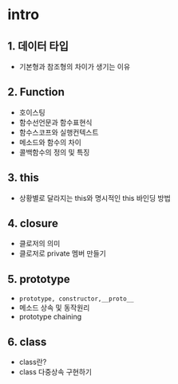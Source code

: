 # intro

## 1. 데이터 타입

- 기본형과 참조형의 차이가 생기는 이유

## 2. Function

- 호이스팅
- 함수선언문과 함수표현식
- 함수스코프와 실행컨텍스트
- 메소드와 함수의 차이
- 콜백함수의 정의 및 특징

## 3. this

- 상황별로 달라지는 this와 명시적인 this 바인딩 방법

## 4. closure

- 클로저의 의미
- 클로저로 private 멤버 만들기

## 5. prototype

- `prototype, constructor,__proto__`
- 메소드 상속 및 동작원리
- prototype chaining

## 6. class

- class란?
- class 다중상속 구현하기